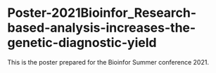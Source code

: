 # Poster-2021Bioinfor_Research-based-analysis-increases-the-genetic-diagnostic-yield
This is the poster prepared for the Bioinfor Summer conference 2021.
